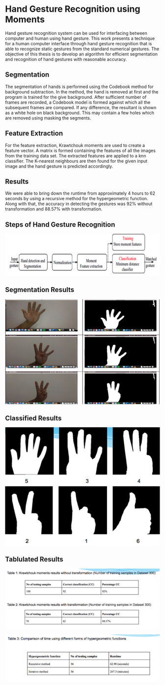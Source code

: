 # Hand Gesture Recognition using Moments

Hand gesture recognition system can be used for interfacing between computer and human using hand gesture. This work presents a technique for a human computer interface through hand gesture recognition that is able to recognize static gestures from the standard numerical gestures. The objective of this thesis is to develop an algorithm for efficient segmentation and recognition of hand gestures with reasonable accuracy.

## Segmentation

The segmentation of hands is performed using the Codebook method for background subtraction. In the method, the hand is removed at first and the program is trained for the give background. After sufficient number of frames are recorded, a Codebook model is formed against which all the subsequent frames are compared. If any difference, the resultant is shown as a white hole on black background. This may contain a few holes which are removed using masking the segments.

## Feature Extraction

For the feature extraction, Krawtchouk moments are used to create a feature vector. A matrix is formed containing the features of all the images from the training data set. The extracted features are applied to a knn classifier. The K-nearest neighbours are then found for the given input image and the hand gesture is predicted accordingly.

## Results

We were able to bring down the runtime from approximately 4 hours to 62 seconds by using a recursive method for the hypergeometric function.
Along with that, the accuracy in detecting the gestures was 92% without transformation and 88.57% with transformation.

## Steps of Hand Gesture Recognition

![Alt text](https://github.com/sartaj10/Final-Year-Project/blob/master/Images/steps.png "Steps")

## Segmentation Results

![Alt text](https://github.com/sartaj10/Final-Year-Project/blob/master/Images/segmentation_results.png "Segmentation Results")

## Classified Results

![Alt text](https://github.com/sartaj10/Final-Year-Project/blob/master/Images/results_classified.png "Classified Results")

## Tablulated Results

![Alt text](https://github.com/sartaj10/Final-Year-Project/blob/master/Images/Tabulated-1.png "Tabulated Results")

![Alt text](https://github.com/sartaj10/Final-Year-Project/blob/master/Images/Tabulated-2.png "Tabulated Results")
